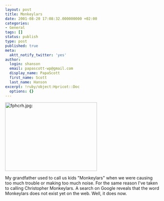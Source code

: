 ```yaml
---
layout: post
title: Monkeylars
date: 2001-08-20 17:08:32.000000000 +02:00
categories:
- General
tags: []
status: publish
type: post
published: true
meta:
  aktt_notify_twitter: 'yes'
author:
  login: shanson
  email: papascott-wp@gmail.com
  display_name: PapaScott
  first_name: Scott
  last_name: Hanson
excerpt: !ruby/object:Hpricot::Doc
  options: {}
---
```

<p><img src="http://www.papascott.de/wordpress/wp-content/uploads/2001/08/fphcrh.jpg" height="225" width="300" border="0" alt="fphcrh.jpg: " /></p>
<p>My grandfather used to call us kids "Monkeylars" when we were causing too much trouble or making too much noise. For the same reason I've taken to calling Christopher Monkeylars. A search on Google reveals that the word <a hrehttp://www.google.com/search?q=monkeylars>Monkeylars does not exist yet on the web. Well, it does now.</p>

